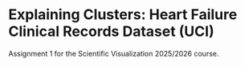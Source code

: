 # Explaining Clusters: Heart Failure Clinical Records Dataset (UCI)
Assignment 1 for the Scientific Visualization 2025/2026 course.
